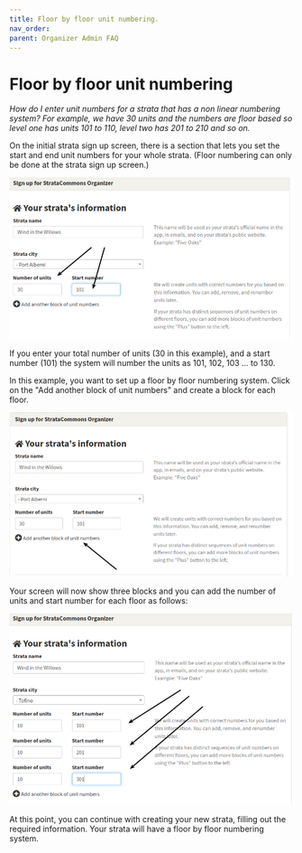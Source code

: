 ```yaml
---
title: Floor by floor unit numbering.
nav_order: 
parent: Organizer Admin FAQ
---
```


# Floor by floor unit numbering

*How do I enter unit numbers for a strata that has a non linear numbering system?  For example, we have 30 units and the numbers are floor based so level one has units 101 to 110, level two has 201 to 210 and so on.*

On the initial strata sign up screen,  there is a section that lets you set the start and end unit numbers for your whole strata.  (Floor numbering can only be done at the strata sign up screen.)

![floor numbering](unitnumbering/floornumbering.png)

If you enter your total number of units (30 in this example), and a start number (101) the system will number the units as 101, 102, 103 ... to 130.

In this example, you want to set up a floor by floor numbering system.  Click on the "Add another block of unit numbers" and create a block for each floor.  

![add floors](unitnumbering/addfloors.png)

Your screen will now show three blocks and you can add the number of units and start number for each floor as follows:

![](unitnumbering/additionalfloors.png)

At this point, you can continue with creating your new strata, filling out the required information.  Your strata will have a floor by floor numbering system. 
